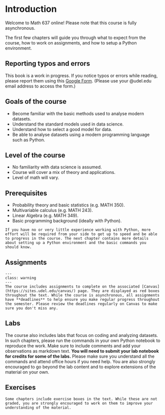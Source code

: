 # Introduction

Welcome to Math 637 online! Please note that this course is fully asynchronous.  

The first few chapters will guide you through what to expect from the course, how to work on assignments, and how to setup a Python environment. 

## Reporting typos and errors

This book is a work in progress. If you notice typos or errors while reading, please report them using this <a href="https://forms.gle/Mx6KdxgfZRc2qrFa9" target="_blank">Google Form</a>. (Please use your @udel.edu email address to access the form.)

## Goals of the course
* Become familiar with the basic methods used to analyse modern datasets.
* Understand the standard models used in data science.
* Understand how to select a good model for data.
* Be able to analyse datasets using a modern programming language such as Python.  

## Level of the course
* No familiarity with data science is assumed. 
* Course will cover a mix of theory and applications. 
* Level of math will vary. 

## Prerequisites
* Probability theory and basic statistics (e.g. MATH 350).
* Multivariable calculus (e.g. MATH 243).
* Linear Algebra (e.g. MATH 349).
* Basic programming background (ideally with Python).

```{note}
If you have no or very little experience working with Python, more effort will be required from your side to get up to speed and be able to progress in the course. The next chapter contains more details about setting up a Python environment and the basic commands you should know. 
```

## Assignments

```{admonition} Assignment
---
class: warning
--- 
The course includes assignments to complete on the associated [Canvas](https://sites.udel.edu/canvas/) page. They are displayed as red boxes throughout the text. While the course is asynchronous, all assignments have **deadlines** to help ensure you make regular progress throughout the semester. Please review the deadlines regularly on Canvas to make sure you don't miss any. 
``` 

## Labs

The course also includes labs that focus on coding and analyzing datasets. In such chapters, please run the commands in your own Python notebook to reproduce the work. Make sure to include comments and add your observations as markdown text. **You will need to submit your lab notebook for credits for some of the labs.** Please make sure you understand all the commands and attend office hours if you need help. You are also strongly encouraged to go beyond the lab content and to explore extensions of the material on your own.

## Exercises

```{admonition} Exercise
Some chapters include exercise boxes in the text. While these are not graded, you are strongly encouraged to work on them to improve your understanding of the material. 
```

